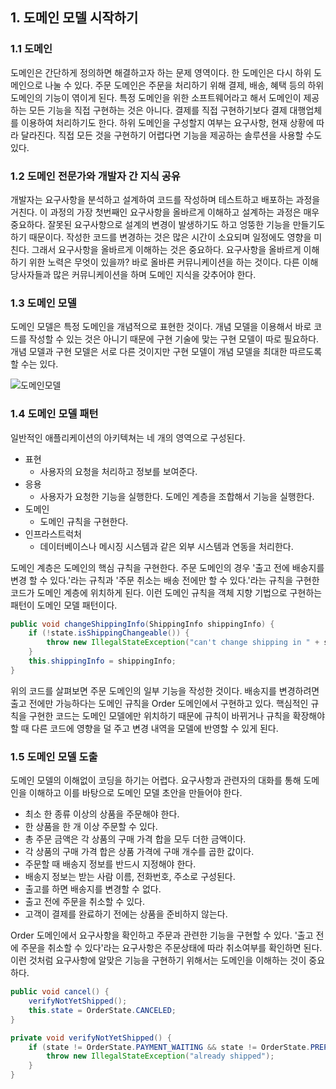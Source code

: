 ## 1. 도메인 모델 시작하기

### 1.1 도메인

도메인은 간단하게 정의하면 해결하고자 하는 문제 영역이다. 한 도메인은 다시 하위 도메인으로 나눌 수 있다. 주문 도메인은 주문을 처리하기 위해 결제, 배송, 혜택 등의 하위 도메인의 기능이 엮이게 된다.
특정 도메인을 위한 소프트웨어라고 해서 도메인이 제공하는 모든 기능을 직접 구현하는 것은 아니다. 결제를 직접 구현하기보다 결제 대행업체를 이용하여 처리하기도 한다.
하위 도메인을 구성할지 여부는 요구사항, 현재 상황에 따라 달라진다. 직접 모든 것을 구현하기 어렵다면 기능을 제공하는 솔루션을 사용할 수도 있다. 

### 1.2 도메인 전문가와 개발자 간 지식 공유

개발자는 요구사항을 분석하고 설계하여 코드를 작성하며 테스트하고 배포하는 과정을 거친다. 이 과정의 가장 첫번째인 요구사항을 올바르게 이해하고 설계하는 과정은 매우 중요하다.
잘못된 요구사항으로 설계의 변경이 발생하기도 하고 엉뚱한 기능을 만들기도 하기 때문이다. 작성한 코드를 변경하는 것은 많은 시간이 소요되며 일정에도 영향을 미친다. 그래서 요구사항을 올바르게 이해하는 것은 중요하다.
요구사항을 올바르게 이해하기 위한 노력은 무엇이 있을까? 바로 올바른 커뮤니케이션을 하는 것이다. 다른 이해당사자들과 많은 커뮤니케이션을 하며 도메인 지식을 갖추어야 한다.

### 1.3 도메인 모델

도메인 모델은 특정 도메인을 개념적으로 표현한 것이다. 개념 모델을 이용해서 바로 코드를 작성할 수 있는 것은 아니기 때문에 구현 기술에 맞는 구현 모델이 따로 필요하다.
개념 모델과 구현 모델은 서로 다른 것이지만 구현 모델이 개념 모델을 최대한 따르도록 할 수는 있다.

![도메인모델](/src/main/resources/static/images/domain.png)

### 1.4 도메인 모델 패턴

일반적인 애플리케이션의 아키텍쳐는 네 개의 영역으로 구성된다.

- 표현
  - 사용자의 요청을 처리하고 정보를 보여준다.
- 응용
  - 사용자가 요청한 기능을 실행한다. 도메인 계층을 조합해서 기능을 실행한다.
- 도메인
  - 도메인 규칙을 구현한다.
- 인프라스트럭처
  - 데이터베이스나 메시징 시스템과 같은 외부 시스템과 연동을 처리한다.

도메인 계층은 도메인의 핵심 규칙을 구현한다. 주문 도메인의 경우 '출고 전에 배송지를 변경 할 수 있다.'라는 규칙과 '주문 취소는 배송 전에만 할 수 있다.'라는 규칙을 구현한 코드가 도메인 계층에 위치하게 된다.
이런 도메인 규칙을 객체 지향 기법으로 구현하는 패턴이 도메인 모델 패턴이다.

```java
public void changeShippingInfo(ShippingInfo shippingInfo) {
    if (!state.isShippingChangeable()) {
        throw new IllegalStateException("can't change shipping in " + state);
    }
    this.shippingInfo = shippingInfo;
}
```

위의 코드를 살펴보면 주문 도메인의 일부 기능을 작성한 것이다. 배송지를 변경하려면 출고 전에만 가능하다는 도메인 규칙을 Order 도메인에서 구현하고 있다.
핵심적인 규칙을 구현한 코드는 도메인 모델에만 위치하기 때문에 규칙이 바뀌거나 규칙을 확장해야 할 때 다른 코드에 영향을 덜 주고 변경 내역을 모델에 반영할 수 있게 된다.

### 1.5 도메인 모델 도출

도메인 모델의 이해없이 코딩을 하기는 어렵다. 요구사항과 관련자의 대화를 통해 도메인을 이해하고 이를 바탕으로 도메인 모델 초안을 만들어야 한다.

- 최소 한 종류 이상의 상품을 주문해야 한다.
- 한 상품을 한 개 이상 주문할 수 있다.
- 총 주문 금액은 각 상품의 구매 가격 합을 모두 더한 금액이다.
- 각 상품의 구매 가격 합은 상품 가격에 구매 개수를 곱한 값이다.
- 주문할 때 배송지 정보를 반드시 지정해야 한다.
- 배송지 정보는 받는 사람 이름, 전화번호, 주소로 구성된다.
- 출고를 하면 배송지를 변경할 수 없다.
- 출고 전에 주문을 취소할 수 있다.
- 고객이 결제를 완료하기 전에는 상품을 준비하지 않는다.

Order 도메인에서 요구사항을 확인하고 주문과 관련한 기능을 구현할 수 있다. '출고 전에 주문을 취소할 수 있다'라는 요구사항은 주문상태에 따라 취소여부를 확인하면 된다.
이런 것처럼 요구사항에 알맞은 기능을 구현하기 위해서는 도메인을 이해하는 것이 중요하다.

```java
public void cancel() {
    verifyNotYetShipped();
    this.state = OrderState.CANCELED;
}

private void verifyNotYetShipped() {
    if (state != OrderState.PAYMENT_WAITING && state != OrderState.PREPARING) {
        throw new IllegalStateException("already shipped");
    }
}
```
